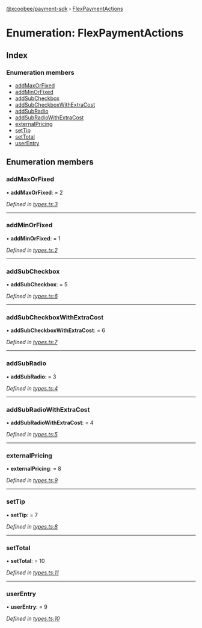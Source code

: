 [@xcoobee/payment-sdk](../README.md) › [FlexPaymentActions](flexpaymentactions.md)

# Enumeration: FlexPaymentActions

## Index

### Enumeration members

* [addMaxOrFixed](flexpaymentactions.md#addmaxorfixed)
* [addMinOrFixed](flexpaymentactions.md#addminorfixed)
* [addSubCheckbox](flexpaymentactions.md#addsubcheckbox)
* [addSubCheckboxWithExtraCost](flexpaymentactions.md#addsubcheckboxwithextracost)
* [addSubRadio](flexpaymentactions.md#addsubradio)
* [addSubRadioWithExtraCost](flexpaymentactions.md#addsubradiowithextracost)
* [externalPricing](flexpaymentactions.md#externalpricing)
* [setTip](flexpaymentactions.md#settip)
* [setTotal](flexpaymentactions.md#settotal)
* [userEntry](flexpaymentactions.md#userentry)

## Enumeration members

###  addMaxOrFixed

• **addMaxOrFixed**: = 2

*Defined in [types.ts:3](https://github.com/XcooBee/payment-sdk-js/blob/53db2cc/src/types.ts#L3)*

___

###  addMinOrFixed

• **addMinOrFixed**: = 1

*Defined in [types.ts:2](https://github.com/XcooBee/payment-sdk-js/blob/53db2cc/src/types.ts#L2)*

___

###  addSubCheckbox

• **addSubCheckbox**: = 5

*Defined in [types.ts:6](https://github.com/XcooBee/payment-sdk-js/blob/53db2cc/src/types.ts#L6)*

___

###  addSubCheckboxWithExtraCost

• **addSubCheckboxWithExtraCost**: = 6

*Defined in [types.ts:7](https://github.com/XcooBee/payment-sdk-js/blob/53db2cc/src/types.ts#L7)*

___

###  addSubRadio

• **addSubRadio**: = 3

*Defined in [types.ts:4](https://github.com/XcooBee/payment-sdk-js/blob/53db2cc/src/types.ts#L4)*

___

###  addSubRadioWithExtraCost

• **addSubRadioWithExtraCost**: = 4

*Defined in [types.ts:5](https://github.com/XcooBee/payment-sdk-js/blob/53db2cc/src/types.ts#L5)*

___

###  externalPricing

• **externalPricing**: = 8

*Defined in [types.ts:9](https://github.com/XcooBee/payment-sdk-js/blob/53db2cc/src/types.ts#L9)*

___

###  setTip

• **setTip**: = 7

*Defined in [types.ts:8](https://github.com/XcooBee/payment-sdk-js/blob/53db2cc/src/types.ts#L8)*

___

###  setTotal

• **setTotal**: = 10

*Defined in [types.ts:11](https://github.com/XcooBee/payment-sdk-js/blob/53db2cc/src/types.ts#L11)*

___

###  userEntry

• **userEntry**: = 9

*Defined in [types.ts:10](https://github.com/XcooBee/payment-sdk-js/blob/53db2cc/src/types.ts#L10)*
